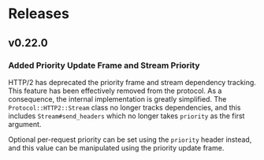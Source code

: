 # Releases

## v0.22.0

### Added Priority Update Frame and Stream Priority

HTTP/2 has deprecated the priority frame and stream dependency tracking. This feature has been effectively removed from the protocol. As a consequence, the internal implementation is greatly simplified. The `Protocol::HTTP2::Stream` class no longer tracks dependencies, and this includes `Stream#send_headers` which no longer takes `priority` as the first argument.

Optional per-request priority can be set using the `priority` header instead, and this value can be manipulated using the priority update frame.
